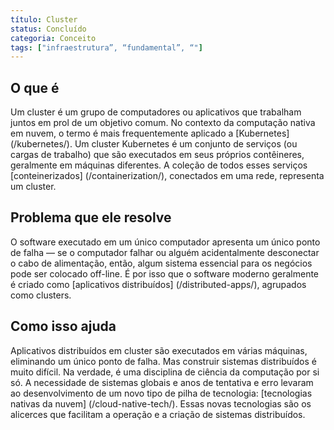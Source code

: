 ```yaml
---
título: Cluster
status: Concluído
categoria: Conceito
tags: ["infraestrutura”, “fundamental”, “"]
---
```


## O que é

Um cluster é um grupo de computadores ou aplicativos que trabalham juntos em prol de um objetivo comum. 
No contexto da computação nativa em nuvem, o termo é mais frequentemente aplicado a [Kubernetes] (/kubernetes/). 
Um cluster Kubernetes é um conjunto de serviços (ou cargas de trabalho) que são executados em seus próprios contêineres, geralmente em máquinas diferentes. 
A coleção de todos esses serviços [conteinerizados] (/containerization/), conectados em uma rede, representa um cluster.

## Problema que ele resolve 

O software executado em um único computador apresenta um único ponto de falha 
— se o computador falhar ou alguém acidentalmente desconectar o cabo de alimentação, 
então, algum sistema essencial para os negócios pode ser colocado off-line. 
É por isso que o software moderno geralmente é criado como [aplicativos distribuídos] (/distributed-apps/), agrupados como clusters. 

## Como isso ajuda

Aplicativos distribuídos em cluster são executados em várias máquinas, eliminando um único ponto de falha. 
Mas construir sistemas distribuídos é muito difícil. 
Na verdade, é uma disciplina de ciência da computação por si só. 
A necessidade de sistemas globais e anos de tentativa e erro levaram ao desenvolvimento de um novo tipo de pilha de tecnologia: 
[tecnologias nativas da nuvem] (/cloud-native-tech/). 
Essas novas tecnologias são os alicerces que facilitam a operação e a criação de sistemas distribuídos.
